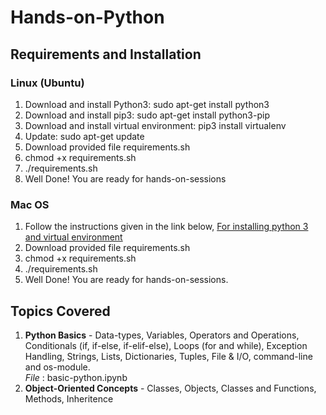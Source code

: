 # Hands-on-Python
## Requirements and Installation
### Linux (Ubuntu)
1. Download and install Python3: sudo apt-get install python3
2. Download and install pip3: sudo apt-get install python3-pip
3. Download and install virtual environment: pip3 install virtualenv
4. Update: sudo apt-get update
5. Download provided file requirements.sh
6. chmod +x requirements.sh
7. ./requirements.sh
9. Well Done! You are ready for hands-on-sessions

### Mac OS
1. Follow the instructions given in the link below, [For installing python 3 and virtual environment](https://www.digitalocean.com/community/tutorials/how-to-install-python-3-and-set-up-a-local-programming-environment-on-macos)
2. Download provided file requirements.sh <br>
3. chmod +x requirements.sh
4. ./requirements.sh
6. Well Done! You are ready for hands-on-sessions.

## Topics Covered
1. **Python Basics** - Data-types, Variables, Operators and Operations, Conditionals (if, if-else, if-elif-else), Loops (for and while), Exception Handling, Strings, Lists, Dictionaries, Tuples, File & I/O, command-line and os-module. <br>
*File* : basic-python.ipynb
2. **Object-Oriented Concepts** - Classes, Objects, Classes and Functions, Methods, Inheritence
